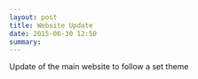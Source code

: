 ```yaml
---
layout: post
title: Website Update
date: 2015-06-30 12:50
summary: 
---
```

Update of the main website to follow a set theme
